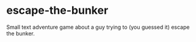# escape-the-bunker
Small text adventure game about a guy trying to (you guessed it) escape the bunker.
